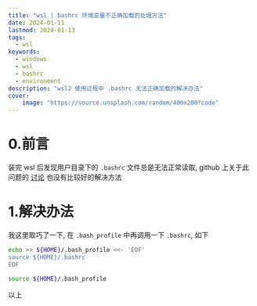 ```yaml
---
title: "wsl | bashrc 环境变量不正确加载的处理方法"
date: 2024-01-11
lastmod: 2024-01-13
tags:
  - wsl
keywords:
  - windows
  - wsl
  - bashrc
  - environment
description: "wsl2 使用过程中 .bashrc 无法正确加载的解决办法"
cover:
    image: "https://source.unsplash.com/random/400x200?code"
---
```


# 0.前言

装完 wsl 后发现用户目录下的 `.bashrc` 文件总是无法正常读取, github 上关于此问题的 [讨论](https://github.com/microsoft/WSL/issues/3279) 也没有比较好的解决方法

# 1.解决办法

我这里取巧了一下, 在 `.bash_profile` 中再调用一下 `.bashrc`, 如下

```bash
echo >> ${HOME}/.bash_profile <<- 'EOF'
source ${HOME}/.bashrc
EOF

source ${HOME}/.bash_profile
```

以上
